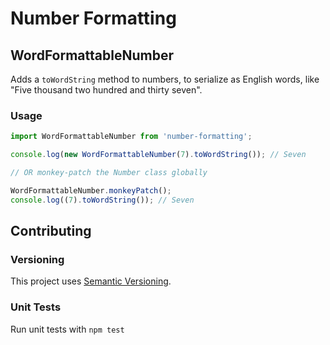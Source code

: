 # Number Formatting

## WordFormattableNumber

Adds a `toWordString` method to numbers, to serialize as English words, like "Five thousand two hundred and thirty seven".

### Usage

```javascript
import WordFormattableNumber from 'number-formatting';

console.log(new WordFormattableNumber(7).toWordString()); // Seven

// OR monkey-patch the Number class globally

WordFormattableNumber.monkeyPatch();
console.log((7).toWordString()); // Seven
```

## Contributing

### Versioning

This project uses [Semantic Versioning](https://semver.org/).

### Unit Tests

Run unit tests with `npm test`
